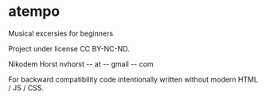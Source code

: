 # atempo
Musical excersies for beginners

Project under license CC BY-NC-ND.

Nikodem Horst  nvhorst -- at -- gmail -- com

For backward compatibility code intentionally written without modern HTML / JS / CSS. 
